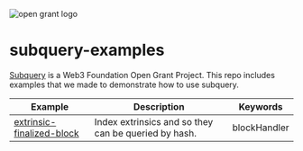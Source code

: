 ![open grant logo](https://raw.githubusercontent.com/w3f/General-Grants-Program/master/src/badge_black.svg)
# subquery-examples
[Subquery](https://github.com/OnFinality-io/subql) is a Web3 Foundation Open Grant Project.
This repo includes examples that we made to demonstrate how to use subquery.

| Example                   | Description                                          | Keywords     |
|---------------------------|------------------------------------------------------|--------------|
| [extrinsic-finalized-block](extrinsic-finalized-block) | Index extrinsics and so they can be queried by hash. | blockHandler |
